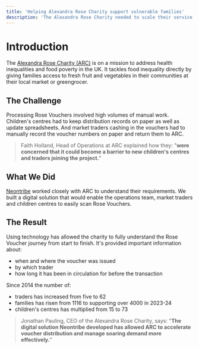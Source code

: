 ```yaml
---
title: 'Helping Alexandra Rose Charity support vulnerable families'
description: 'The Alexandra Rose Charity needed to scale their service to reach more families. We worked with traders, families and the staff administering the scheme to understand their pain points and develop digital systems to help.'
---
```


# Introduction

The [Alexandra Rose Charity (ARC)](https://www.alexandrarose.org.uk/) is on a mission to address health inequalities and food poverty in the UK. It tackles food inequality directly by giving families access to fresh fruit and vegetables in their communities at their local market or greengrocer.

## The Challenge

Processing Rose Vouchers involved high volumes of manual work. Children's centres had to keep distribution records on paper as well as update spreadsheets. And market traders cashing in the vouchers had to manually record the voucher numbers on paper and return them to ARC.

> Faith Holland, Head of Operations at ARC explained how they: "**were concerned that it could become a barrier to new children's centres and traders joining the project.**"

## What We Did

[Neontribe](https://www.neontribe.co.uk/) worked closely with ARC to understand their requirements. We built a digital solution that would enable the operations team, market traders and children centres to easily scan Rose Vouchers.

## The Result

Using technology has allowed the charity to fully understand the Rose Voucher journey from start to finish. It's provided important information about:

- when and where the voucher was issued
- by which trader  
- how long it has been in circulation for before the transaction

Since 2014 the number of:
- traders has increased from five to 62
- families has risen from 1116 to supporting over 4000 in 2023-24
- children's centres has multiplied from 15 to 73

> Jonathan Pauling, CEO of the Alexandra Rose Charity, says: "**The digital solution Neontribe developed has allowed ARC to accelerate voucher distribution and manage soaring demand more effectively.**"